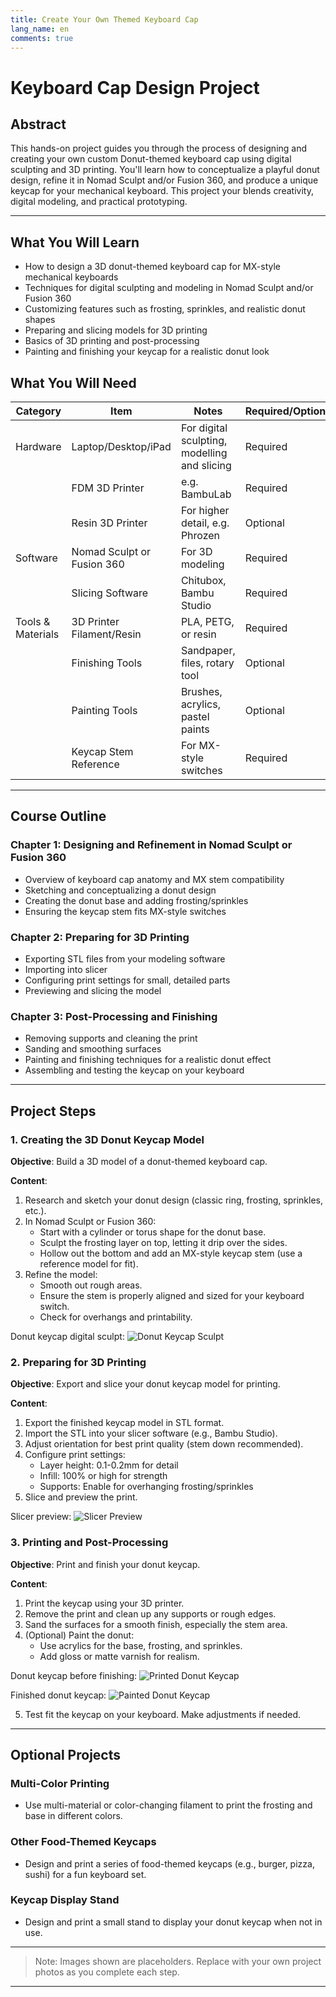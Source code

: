 ```yaml
---
title: Create Your Own Themed Keyboard Cap
lang_name: en 
comments: true
---
```


# Keyboard Cap Design Project
## Abstract

This hands-on project guides you through the process of designing and creating your own custom Donut-themed keyboard cap using digital sculpting and 3D printing. You'll learn how to conceptualize a playful donut design, refine it in Nomad Sculpt and/or Fusion 360, and produce a unique keycap for your mechanical keyboard. This project your blends creativity, digital modeling, and practical prototyping.

---

## What You Will Learn

- How to design a 3D donut-themed keyboard cap for MX-style mechanical keyboards
- Techniques for digital sculpting and modeling in Nomad Sculpt and/or Fusion 360
- Customizing features such as frosting, sprinkles, and realistic donut shapes
- Preparing and slicing models for 3D printing
- Basics of 3D printing and post-processing
- Painting and finishing your keycap for a realistic donut look

## What You Will Need

| Category         | Item                                   | Notes                                 | Required/Optional |
|------------------|----------------------------------------|---------------------------------------|------------------|
| Hardware         | Laptop/Desktop/iPad                    | For digital sculpting, modelling and slicing     | Required         |
|                  | FDM 3D Printer                        | e.g. BambuLab                         | Required         |
|                  | Resin 3D Printer                      | For higher detail, e.g. Phrozen       | Optional         |
| Software         | Nomad Sculpt or Fusion 360             | For 3D modeling                       | Required         |
|                  | Slicing Software                      | Chitubox, Bambu Studio                | Required         |
| Tools & Materials| 3D Printer Filament/Resin              | PLA, PETG, or resin                   | Required         |
|                  | Finishing Tools                       | Sandpaper, files, rotary tool         | Optional         |
|                  | Painting Tools                        | Brushes, acrylics, pastel paints      | Optional         |
|                  | Keycap Stem Reference                 | For MX-style switches                 | Required         |

---

## Course Outline

### Chapter 1: Designing and Refinement in Nomad Sculpt or Fusion 360
- Overview of keyboard cap anatomy and MX stem compatibility
- Sketching and conceptualizing a donut design
- Creating the donut base and adding frosting/sprinkles
- Ensuring the keycap stem fits MX-style switches

### Chapter 2: Preparing for 3D Printing
- Exporting STL files from your modeling software
- Importing into slicer
- Configuring print settings for small, detailed parts
- Previewing and slicing the model

### Chapter 3: Post-Processing and Finishing
- Removing supports and cleaning the print
- Sanding and smoothing surfaces
- Painting and finishing techniques for a realistic donut effect
- Assembling and testing the keycap on your keyboard

---

## Project Steps

### 1. Creating the 3D Donut Keycap Model

**Objective**: Build a 3D model of a donut-themed keyboard cap.

**Content**:
1. Research and sketch your donut design (classic ring, frosting, sprinkles, etc.).
2. In Nomad Sculpt or Fusion 360:
   - Start with a cylinder or torus shape for the donut base.
   - Sculpt the frosting layer on top, letting it drip over the sides.
   - Hollow out the bottom and add an MX-style keycap stem (use a reference model for fit).
3. Refine the model:
   - Smooth out rough areas.
   - Ensure the stem is properly aligned and sized for your keyboard switch.
   - Check for overhangs and printability.

Donut keycap digital sculpt:
![Donut Keycap Sculpt](./images/keyboard_cap_03.jpg)
### 2. Preparing for 3D Printing

**Objective**: Export and slice your donut keycap model for printing.

**Content**:
1. Export the finished keycap model in STL format.
2. Import the STL into your slicer software (e.g., Bambu Studio).
3. Adjust orientation for best print quality (stem down recommended).
4. Configure print settings:
   - Layer height: 0.1-0.2mm for detail
   - Infill: 100% or high for strength
   - Supports: Enable for overhanging frosting/sprinkles
5. Slice and preview the print.

Slicer preview:
![Slicer Preview](./images/keyboard_cap_04.jpg)

### 3. Printing and Post-Processing

**Objective**: Print and finish your donut keycap.

**Content**:
1. Print the keycap using your 3D printer.
2. Remove the print and clean up any supports or rough edges.
3. Sand the surfaces for a smooth finish, especially the stem area.
4. (Optional) Paint the donut:
   - Use acrylics for the base, frosting, and sprinkles.
   - Add gloss or matte varnish for realism.

Donut keycap before finishing:
![Printed Donut Keycap](./images/keyboard_cap_05.jpg)

Finished donut keycap:
![Painted Donut Keycap](./images/keyboard_cap_01.jpg)

5. Test fit the keycap on your keyboard. Make adjustments if needed.

---

## Optional Projects

### Multi-Color Printing
- Use multi-material or color-changing filament to print the frosting and base in different colors.

### Other Food-Themed Keycaps
- Design and print a series of food-themed keycaps (e.g., burger, pizza, sushi) for a fun keyboard set.

### Keycap Display Stand
- Design and print a small stand to display your donut keycap when not in use.

---

> Note: Images shown are placeholders. Replace with your own project photos as you complete each step.



---

